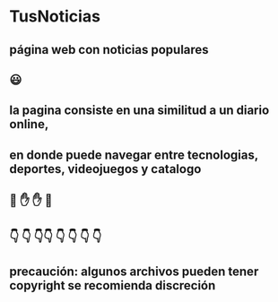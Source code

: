 # TusNoticias
## página web  con noticias populares  ##
## 
##  
##   :smiley: ##
## la pagina consiste en una similitud a un diario online, ##
## en donde puede navegar entre tecnologias, deportes, videojuegos y catalogo ##
##
## :cherries: :raised_hand: :raised_hand: :cherries:

## :point_down: :point_down: :point_down::point_down: :point_down: :point_down: :point_down: :point_down:
## precaución: algunos archivos pueden tener copyright se recomienda discreción ##
